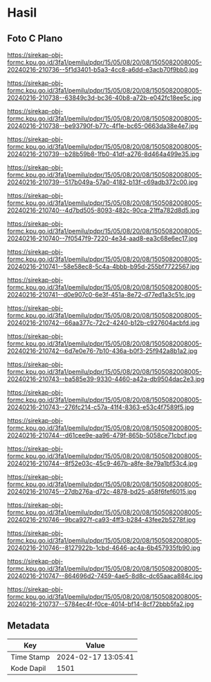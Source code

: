 # Hasil

## Foto C Plano

https://sirekap-obj-formc.kpu.go.id/3fa1/pemilu/pdpr/15/05/08/20/08/1505082008005-20240216-210736--5f1d3401-b5a3-4cc8-a6dd-e3acb70f9bb0.jpg

https://sirekap-obj-formc.kpu.go.id/3fa1/pemilu/pdpr/15/05/08/20/08/1505082008005-20240216-210738--63849c3d-bc36-40b8-a72b-e042fc18ee5c.jpg

https://sirekap-obj-formc.kpu.go.id/3fa1/pemilu/pdpr/15/05/08/20/08/1505082008005-20240216-210738--be93790f-b77c-4f1e-bc65-0663da38e4e7.jpg

https://sirekap-obj-formc.kpu.go.id/3fa1/pemilu/pdpr/15/05/08/20/08/1505082008005-20240216-210739--b28b59b8-1fb0-41df-a276-8d464a499e35.jpg

https://sirekap-obj-formc.kpu.go.id/3fa1/pemilu/pdpr/15/05/08/20/08/1505082008005-20240216-210739--517b049a-57a0-4182-b13f-c69adb372c00.jpg

https://sirekap-obj-formc.kpu.go.id/3fa1/pemilu/pdpr/15/05/08/20/08/1505082008005-20240216-210740--4d7bd505-8093-482c-90ca-21ffa782d8d5.jpg

https://sirekap-obj-formc.kpu.go.id/3fa1/pemilu/pdpr/15/05/08/20/08/1505082008005-20240216-210740--7f0547f9-7220-4e34-aad8-ea3c68e6ec17.jpg

https://sirekap-obj-formc.kpu.go.id/3fa1/pemilu/pdpr/15/05/08/20/08/1505082008005-20240216-210741--58e58ec8-5c4a-4bbb-b95d-255bf7722567.jpg

https://sirekap-obj-formc.kpu.go.id/3fa1/pemilu/pdpr/15/05/08/20/08/1505082008005-20240216-210741--d0e907c0-6e3f-451a-8e72-d77ed1a3c51c.jpg

https://sirekap-obj-formc.kpu.go.id/3fa1/pemilu/pdpr/15/05/08/20/08/1505082008005-20240216-210742--66aa377c-72c2-4240-b12b-c927604acbfd.jpg

https://sirekap-obj-formc.kpu.go.id/3fa1/pemilu/pdpr/15/05/08/20/08/1505082008005-20240216-210742--6d7e0e76-7b10-436a-b0f3-25f942a8b1a2.jpg

https://sirekap-obj-formc.kpu.go.id/3fa1/pemilu/pdpr/15/05/08/20/08/1505082008005-20240216-210743--ba585e39-9330-4460-a42a-db9504dac2e3.jpg

https://sirekap-obj-formc.kpu.go.id/3fa1/pemilu/pdpr/15/05/08/20/08/1505082008005-20240216-210743--276fc214-c57a-41f4-8363-e53c4f7589f5.jpg

https://sirekap-obj-formc.kpu.go.id/3fa1/pemilu/pdpr/15/05/08/20/08/1505082008005-20240216-210744--d61cee9e-aa96-479f-865b-5058ce71cbcf.jpg

https://sirekap-obj-formc.kpu.go.id/3fa1/pemilu/pdpr/15/05/08/20/08/1505082008005-20240216-210744--8f52e03c-45c9-467b-a8fe-8e79a1bf53c4.jpg

https://sirekap-obj-formc.kpu.go.id/3fa1/pemilu/pdpr/15/05/08/20/08/1505082008005-20240216-210745--27db276a-d72c-4878-bd25-a58f6fef6015.jpg

https://sirekap-obj-formc.kpu.go.id/3fa1/pemilu/pdpr/15/05/08/20/08/1505082008005-20240216-210746--9bca927f-ca93-4ff3-b284-43fee2b5278f.jpg

https://sirekap-obj-formc.kpu.go.id/3fa1/pemilu/pdpr/15/05/08/20/08/1505082008005-20240216-210746--8127922b-1cbd-4646-ac4a-6b457935fb90.jpg

https://sirekap-obj-formc.kpu.go.id/3fa1/pemilu/pdpr/15/05/08/20/08/1505082008005-20240216-210747--864696d2-7459-4ae5-8d8c-dc65aaca884c.jpg

https://sirekap-obj-formc.kpu.go.id/3fa1/pemilu/pdpr/15/05/08/20/08/1505082008005-20240216-210737--5784ec4f-f0ce-4014-bf14-8cf72bbb5fa2.jpg


## Metadata

| Key        | Value               |
| ---------- | ------------------- |
| Time Stamp | 2024-02-17 13:05:41 |
| Kode Dapil | 1501                |



